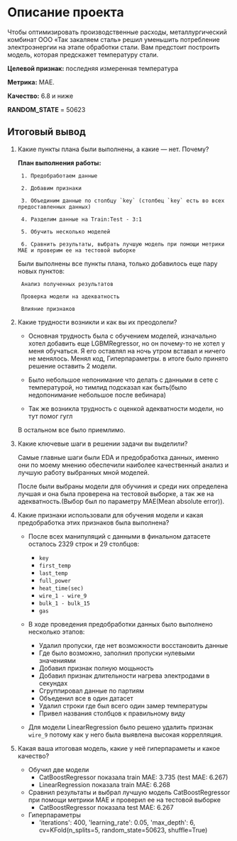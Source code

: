 # Описание проекта 

Чтобы оптимизировать производственные расходы, металлургический комбинат ООО «Так закаляем сталь» решил уменьшить потребление электроэнергии на этапе обработки стали. Вам предстоит построить модель, которая предскажет температуру стали.

**Целевой признак:** последняя измеренная температура

**Метрика:** МАЕ.

**Качество:** 6.8 и ниже

**RANDOM_STATE** = 50623


## Итоговый вывод

1. Какие пункты плана были выполнены, а какие — нет. Почему?
    
    **План выполнения работы:**

        1. Предобработаем данные
    
        2. Добавим признаки
    
        3. Объединим данные по столбцу `key` (столбец `key` есть во всех предоставленных данных)
    
        4. Разделим данные на Train:Test - 3:1
    
        5. Обучить несколько моделей
    
        6. Сравнить результаты, выбрать лучшую модель при помощи метрики MAE и проверим ее на тестовой выборке

    Были выполнены все пункты плана, только добавилось еще пару новых пунктов:
     
        Анализ полученных результатов
     
        Проверка модели на адекватность
     
        Влияние признаков

2. Какие трудности возникли и как вы их преодолели?
    
    - Основная трудность была с обучением моделей, изначально хотел добавить еще LGBMRegressor, но он почему-то не хотел у меня обучаться. Я его оставлял на ночь утром вставал и ничего не менялось. Менял код, Гиперпараметры. в итоге было принято решение оставить 2 модели.
   
    - Было небольшое непонимание что делать с данными в сете с температурой, но тимлид подсказал как быть(было недопонимание небольшое после вебинара)
    
    - Так же возникла трудность с оценкой адекватности модели, но тут помог гугл
    
    В остальном все было приемлимо.
    
3. Какие ключевые шаги в решении задачи вы выделили?
   
   Самые главные шаги были EDA и предобработка данных, именно они по моему мнению обеспечили наиболее качественный анализ и лучшую работу выбранных мной моделей.
   
   После были выбраны модели для обучиния и среди них определена лучшая и она была проверена на тестовой выборке, а так же на адекватность.(Выбор был по параметру МАЕ(Mean absolute error)).
   
4. Какие признаки использовали для обучения модели и какая предобработка этих признаков была выполнена? 

    - После всех манипуляций с данными в финальном датасете осталось 2329 строк и 29 столбцов:
        - `key`
        - `first_temp`
        - `last_temp`
        - `full_power`
        - `heat_time(sec)`
        - `wire_1 - wire_9`
        - `bulk_1 - bulk_15`
        - `gas`
    
    - В ходе проведения предобработки данных было выполнено несколько этапов:

        - Удалил пропуски, где нет возможности восстановить данные
        - Где было возможно, заполнил пропуски нулевыми значениями
        - Добавил признак полную мощьность
        - Добавил признак длительности нагрева электродами в секундах
        - Сгруппировал данные по партиям
        - Объеденил все в один датасет
        - Удалил строки где был всего один замер температуры
        - Привел названия столбцов к правильному виду
    
    - Для модели LinearRegression было решено удалить признак `wire_9` потому как у него была выявлена высокая коррелляция.

5. Какая ваша итоговая модель, какие у неё гиперпараметы и какое качество?  
    
    - Обучил две модели
        - CatBoostRegressor показала train MAE: 3.735 (test MAE: 6.267)
        - LinearRegression показала train MAE: 6.268
    - Сравнил результаты и выбрал лучшую модель CatBoostRegressor при помощи метрики MAE и проверил ее на тестовой выборке
        - CatBoostRegressor показала test MAE: 6.267
    - Гиперпараметры
        - 'iterations': 400, 'learning_rate': 0.05, 'max_depth': 6, cv=KFold(n_splits=5, random_state=50623, shuffle=True) 

